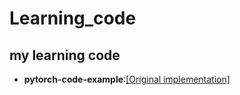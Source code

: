 # Learning_code

## my learning code 

- **pytorch-code-example**:[[Original implementation]](https://github.com/cs230-stanford/cs230-code-examples)